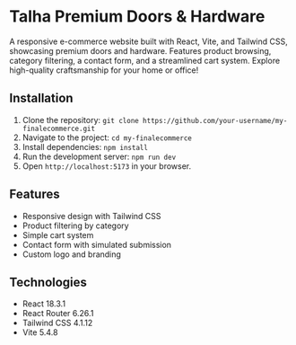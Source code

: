 # Talha Premium Doors & Hardware

A responsive e-commerce website built with React, Vite, and Tailwind CSS, showcasing premium doors and hardware. Features product browsing, category filtering, a contact form, and a streamlined cart system. Explore high-quality craftsmanship for your home or office!

## Installation
1. Clone the repository: `git clone https://github.com/your-username/my-finalecommerce.git`
2. Navigate to the project: `cd my-finalecommerce`
3. Install dependencies: `npm install`
4. Run the development server: `npm run dev`
5. Open `http://localhost:5173` in your browser.

## Features
- Responsive design with Tailwind CSS
- Product filtering by category
- Simple cart system
- Contact form with simulated submission
- Custom logo and branding

## Technologies
- React 18.3.1
- React Router 6.26.1
- Tailwind CSS 4.1.12
- Vite 5.4.8
